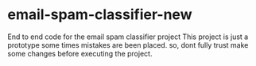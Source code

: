 # email-spam-classifier-new
End to end code for the email spam classifier project
This project is just a prototype some times mistakes are been placed. so, dont fully trust make some changes before executing the project.
